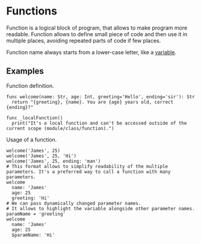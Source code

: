 # Functions

Function is a logical block of program, that allows to make program more readable. Function allows
to define small piece of code and then use it in multiple places, avoiding repeated parts of code if few places.

Function name always starts from a lower-case letter, like a [variable](Variables.md).


## Examples

Function definition.

```
func welcome(name: Str, age: Int, greeting='Hello', ending='sir'): Str
  return "{greeting}, {name}. You are {age} years old, correct {ending}?"

func _localFunction()
  print("It's a local function and can't be accessed outside of the current scope (module/class/function).")
```

Usage of a function.

```
welcome('James', 25)
welcome('James', 25, 'Hi')
welcome('James', 25, ending: 'man')
# This format allows to simplify readability of the multiple parameters. It's a preferred way to call a function with many parameters.
welcome
  name: 'James'
  age: 25
  greeting: 'Hi'
# We can pass dynamically changed parameter names.
# It allows to highlight the variable alongside other parameter names.
paramName = 'greeting'
welcome
  name: 'James'
  age: 25
  $paramName: 'Hi'
```

